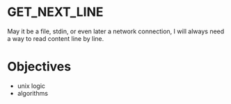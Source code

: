 # GET_NEXT_LINE
May it be a file, stdin, or even later a network connection, I will always need a way to read content line by line.

# Objectives

- unix logic
- algorithms 